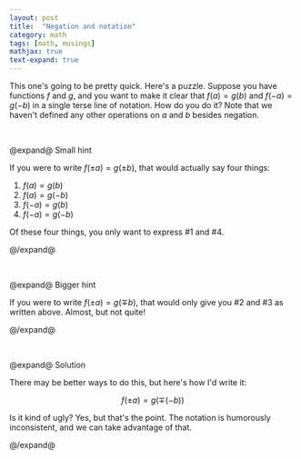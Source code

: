 ```yaml
---
layout: post
title:  "Negation and notation"
category: math
tags: [math, musings]
mathjax: true
text-expand: true
---
```


This one's going to be pretty quick. Here's a puzzle. Suppose you have functions $f$ and $g$, and you want to make it clear that $f(a) = g(b)$ and $f(-a) = g(-b)$ in a single terse line of notation. How do you do it? Note that we haven't defined any other operations on $a$ and $b$ besides negation.

&#8203;  

@expand@ Small hint

If you were to write $f(\pm a) = g(\pm b)$, that would actually say four things:

1. $f(a) = g(b)$
2. $f(a) = g(-b)$
3. $f(-a) = g(b)$
4. $f(-a) = g(-b)$

Of these four things, you only want to express #1 and #4.

@/expand@

&#8203;  

@expand@ Bigger hint

If you were to write $f(\pm a) = g(\mp b)$, that would only give you #2 and #3 as written above. Almost, but not quite!

@/expand@

&#8203;  

@expand@ Solution

There may be better ways to do this, but here's how I'd write it:

$$f(\pm a) = g(\mp (-b))$$

Is it kind of ugly? Yes, but that's the point. The notation is humorously inconsistent, and we can take advantage of that.

@/expand@